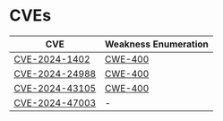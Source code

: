 # CVEs

| CVE                                                               | Weakness Enumeration                                       |
| ----------------------------------------------------------------- | ---------------------------------------------------------- |
| [CVE-2024-1402](https://nvd.nist.gov/vuln/detail/CVE-2024-1402)   | [CWE-400](https://cwe.mitre.org/data/definitions/400.html) |
| [CVE-2024-24988](https://nvd.nist.gov/vuln/detail/CVE-2024-24988) | [CWE-400](https://cwe.mitre.org/data/definitions/400.html) |
| [CVE-2024-43105](https://nvd.nist.gov/vuln/detail/CVE-2024-43105) | [CWE-400](https://cwe.mitre.org/data/definitions/400.html) |
| [CVE-2024-47003](https://nvd.nist.gov/vuln/detail/CVE-2024-47003) | -                                                          |
